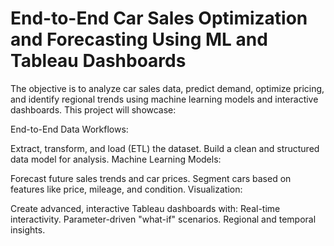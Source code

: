 # End-to-End Car Sales Optimization and Forecasting Using ML and Tableau Dashboards

The objective is to analyze car sales data, predict demand, optimize pricing, and identify regional trends using machine learning models and interactive dashboards. This project will showcase:

End-to-End Data Workflows:

Extract, transform, and load (ETL) the dataset.
Build a clean and structured data model for analysis.
Machine Learning Models:

Forecast future sales trends and car prices.
Segment cars based on features like price, mileage, and condition.
Visualization:

Create advanced, interactive Tableau dashboards with:
Real-time interactivity.
Parameter-driven "what-if" scenarios.
Regional and temporal insights.
